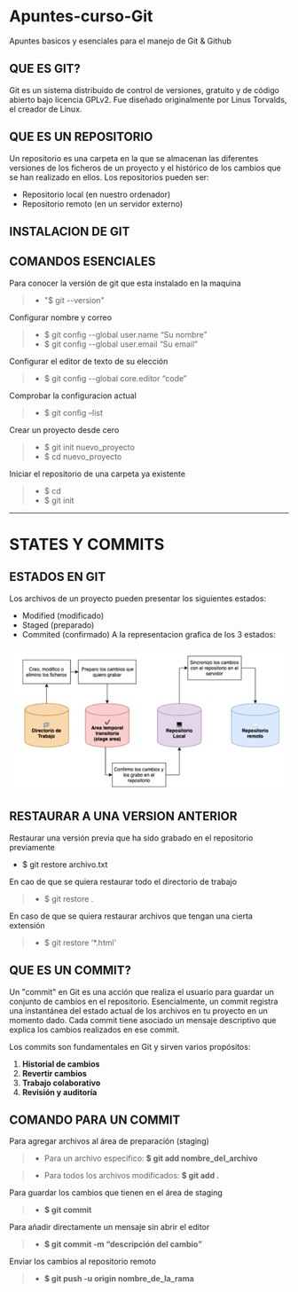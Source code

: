 # Apuntes-curso-Git
Apuntes basicos y esenciales para el manejo de Git &amp; Github

## QUE ES GIT?
Git es un sistema distribuido de control de versiones, gratuito y de código abierto
bajo licencia GPLv2. Fue diseñado originalmente por Linus Torvalds, el creador de
Linux.
## QUE ES UN REPOSITORIO
Un repositorio es una carpeta en la que se
almacenan las diferentes versiones de los ficheros de un proyecto y el histórico de
los cambios que se han realizado en ellos. Los repositorios pueden ser:
- Repositorio local (en nuestro ordenador)
- Repositorio remoto (en un servidor externo)

## INSTALACION DE GIT


## COMANDOS ESENCIALES
Para conocer la versión de git que esta instalado en la maquina
> - "$ git --version" 

Configurar nombre y correo
> - $ git config --global user.name “Su nombre”
> - $ git config --global user.email “Su email”

Configurar el editor de texto de su elección
> - $ git config --global core.editor “code”

Comprobar la configuracion actual 
> - $ git config –list

Crear un proyecto desde cero
> - $ git init nuevo_proyecto
> - $ cd nuevo_proyecto

Iniciar el repositorio de una carpeta ya existente
> - $ cd <directorio del proyecto>
> - $ git init 

---
# STATES Y COMMITS
## ESTADOS EN GIT
Los archivos de un proyecto pueden presentar los siguientes estados:
- Modified (modificado)
- Staged (preparado)
- Commited (confirmado)
A la representacion grafica de los 3 estados:

![referencia_imagen](/src/estados.png)

## RESTAURAR A UNA VERSION ANTERIOR
Restaurar una versión previa que ha sido grabado en el repositorio previamente 
- $ git restore archivo.txt

En cao de que se quiera restaurar todo el directorio de trabajo
> - $ git restore .

En caso de que se quiera restaurar archivos que tengan una cierta extensión 
> - $ git restore ‘*.html’

## QUE ES UN COMMIT?
Un "commit" en Git es una acción que realiza el usuario para guardar un conjunto de cambios en el repositorio. Esencialmente, un commit registra una instantánea del estado actual de los archivos en tu proyecto en un momento dado. Cada commit tiene asociado un mensaje descriptivo que explica los cambios realizados en ese commit.

Los commits son fundamentales en Git y sirven varios propósitos:

1. **Historial de cambios**
2. **Revertir cambios**
3. **Trabajo colaborativo**
4. **Revisión y auditoría**

## COMANDO PARA UN COMMIT
Para agregar archivos al área de preparación (staging)
> - Para un archivo especifico:               **$ git add nombre_del_archivo** 

> - Para todos los archivos modificados:       **$ git add .**                       

Para guardar los cambios que tienen en el área de staging
> - **$ git commit**

Para añadir directamente un mensaje sin abrir el editor
> - **$ git commit -m “descripción del cambio”**

Enviar los cambios al repositorio remoto
> - **$ git push -u origin nombre_de_la_rama**
